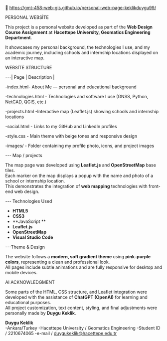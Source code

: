 📧 https://gmt-458-web-gis.github.io/personal-web-page-keklikduygu99/  
 
   PERSONAL WEBSİTE 

 This project is a personal website developed as part of the **Web Design Course Assignment** at **Hacettepe University, Geomatics Engineering Department**.

It showcases my personal background, the technologies I use, and my academic journey, including schools and internship locations displayed on an interactive map.


   WEBSİTE STRUCTURE

---| Page | Description |

-index.html- About Me — personal and educational background 

-technologies.html - Technologies and software I use (GNSS, Python, NetCAD, QGIS, etc.) 

-projects.html -Interactive map (Leaflet.js) showing schools and internship locations 

-social.html - Links to my GitHub and LinkedIn profiles 

-style.css - Main theme with beige tones  and responsive design 

-images/ -  Folder containing my profile photo, icons, and project images 




--- Map / projects

 The map page was developed using **Leaflet.js** and **OpenStreetMap** base tiles.  
Each marker on the map displays a popup with the name and photo of a school or internship location.  
This demonstrates the integration of **web mapping** technologies with front-end web design.



--- Technologies Used

- **HTML5**
- **CSS3**
- **JavaScript **
- **Leaflet.js**
- **OpenStreetMap**
- **Visual Studio Code**




---Theme & Design

 The website follows a **modern, soft gradient theme** using **pink–purple colors**, representing a clean and professional look.  
All pages include subtle animations and are fully responsive for desktop and mobile devices.



   AI ACKNOWLEDGMENT 

 Some parts of the HTML, CSS structure, and Leaflet integration were developed with the assistance of **ChatGPT (OpenAI)** for learning and educational purposes.  
All project customization, text content, styling, and final adjustments were personally made by **Duygu Keklik**.




**Duygu Keklik**  
 -Ankara/Turkey 
 -Hacettepe University / Geomatics Engineering
 -Student ID / 2210674065
 -e-mail / duygukeklik@hacettepe.edu.tr


